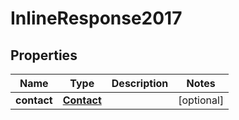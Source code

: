 
# InlineResponse2017

## Properties
Name | Type | Description | Notes
------------ | ------------- | ------------- | -------------
**contact** | [**Contact**](Contact.md) |  |  [optional]



